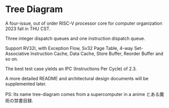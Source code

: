 Tree Diagram
=======================

A four-issue, out of order RISC-V processor core for computer organization 2023 fall in THU CST.

Three integer dispatch queues and one instruction dispatch queue.

Support RV32I, with Exception Flow, Sv32 Page Table, 4-way Set-Associative Instruction Cache, Data Cache, Store Buffer, Reorder Buffer and so on.

The best test case yields an IPC (Instructions Per Cycle) of 2.3.

A more detailed README and architectural design documents will be supplemented later.

PS: Its name tree-diagram comes from a supercomputer in a anime とある魔術の禁書目録.
